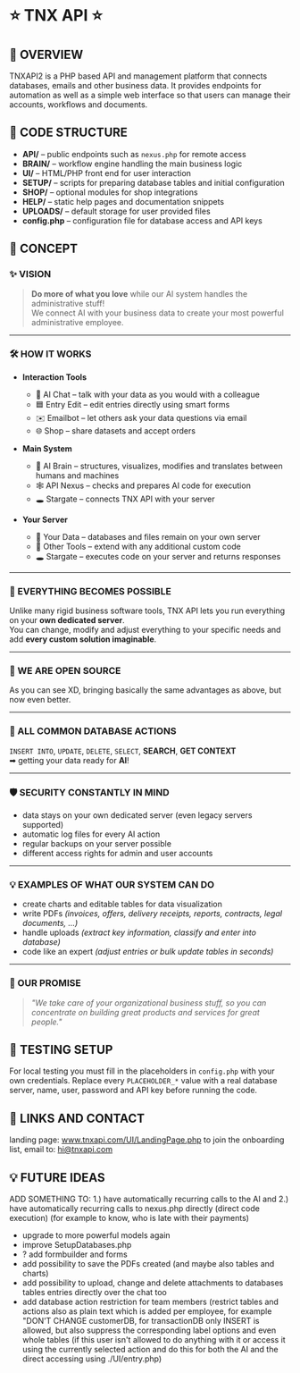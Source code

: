 # ⭐ TNX API ⭐

## 🧭 OVERVIEW
TNXAPI2 is a PHP based API and management platform that connects databases, emails and other business data. It provides endpoints for automation as well as a simple web interface so that users can manage their accounts, workflows and documents.

## 📂 CODE STRUCTURE
- **API/** – public endpoints such as `nexus.php` for remote access
- **BRAIN/** – workflow engine handling the main business logic
- **UI/** – HTML/PHP front end for user interaction
- **SETUP/** – scripts for preparing database tables and initial configuration
- **SHOP/** – optional modules for shop integrations
- **HELP/** – static help pages and documentation snippets
- **UPLOADS/** – default storage for user provided files
- **config.php** – configuration file for database access and API keys

## 📖 CONCEPT

### ✨ VISION
> **Do more of what you love** while our AI system handles the administrative stuff!  
We connect AI with your business data to create your most powerful administrative employee.

---

### 🛠️ HOW IT WORKS
- **Interaction Tools**  
  - 💬 AI Chat – talk with your data as you would with a colleague  
  - 🟦 Entry Edit – edit entries directly using smart forms  
  - ✉️ Emailbot – let others ask your data questions via email  
  - 🌐 Shop – share datasets and accept orders  

- **Main System**  
  - 🧠 AI Brain – structures, visualizes, modifies and translates between humans and machines  
  - 🕸️ API Nexus – checks and prepares AI code for execution  
  - 🕳️ Stargate – connects TNX API with your server  

- **Your Server**  
  - 🧬 Your Data – databases and files remain on your own server  
  - 🔧 Other Tools – extend with any additional custom code  
  - 🕳️ Stargate – executes code on your server and returns responses  

---

### 🌱 EVERYTHING BECOMES POSSIBLE
Unlike many rigid business software tools, TNX API lets you run everything on your **own dedicated server**.  
You can change, modify and adjust everything to your specific needs and add **every custom solution imaginable**.

---

### 🤝 WE ARE OPEN SOURCE
As you can see   XD, bringing basically the same advantages as above, but now even better.

---

### 🔧 ALL COMMON DATABASE ACTIONS
`INSERT INTO`, `UPDATE`, `DELETE`, `SELECT`, **SEARCH**, **GET CONTEXT**  
➡ getting your data ready for **AI**!

---

### 🛡️ SECURITY CONSTANTLY IN MIND
- data stays on your own dedicated server (even legacy servers supported)  
- automatic log files for every AI action  
- regular backups on your server possible  
- different access rights for admin and user accounts  

---

### 💡 EXAMPLES OF WHAT OUR SYSTEM CAN DO
- create charts and editable tables for data visualization  
- write PDFs *(invoices, offers, delivery receipts, reports, contracts, legal documents, …)*  
- handle uploads *(extract key information, classify and enter into database)*  
- code like an expert *(adjust entries or bulk update tables in seconds)*  

---

### 💬 OUR PROMISE
> *"We take care of your organizational business stuff, so you can concentrate on building great products and services for great people."*

## 🧪 TESTING SETUP
For local testing you must fill in the placeholders in `config.php` with your own credentials. Replace every `PLACEHOLDER_*` value with a real database server, name, user, password and API key before running the code.

## 🔗 LINKS AND CONTACT
landing page: www.tnxapi.com/UI/LandingPage.php
to join the onboarding list, email to: hi@tnxapi.com

## 💡 FUTURE IDEAS
ADD SOMETHING TO:
1.) have automatically recurring calls to the AI
and
2.) have automatically recurring calls to nexus.php directly (direct code execution)
(for example to know, who is late with their payments)

- upgrade to more powerful models again
- improve SetupDatabases.php
- ? add formbuilder and forms
- add possibility to save the PDFs created (and maybe also tables and charts)
- add possibility to upload, change and delete attachments to databases tables entries directly over the chat too
- add database action restriction for team members (restrict tables and actions also as plain text which is added per employee, for example "DON'T CHANGE customerDB, for transactionDB only INSERT is allowed, but also suppress the corresponding label options and even whole tables (if this user isn't allowed to do anything with it or access it using the currently selected action and do this for both the AI and the direct accessing using ./UI/entry.php)
